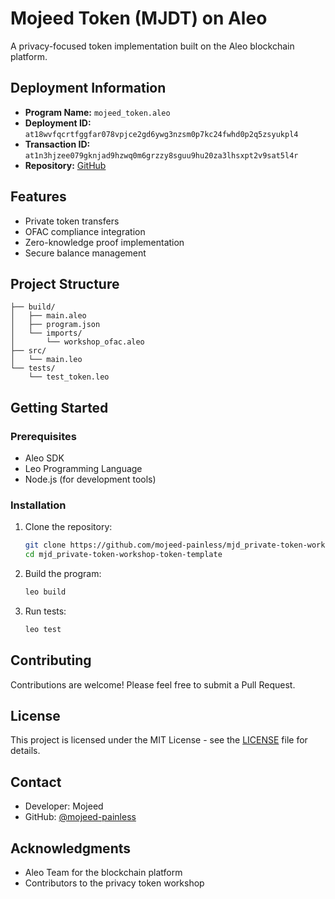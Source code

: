 
# Mojeed Token (MJDT) on Aleo

A privacy-focused token implementation built on the Aleo blockchain platform.

## Deployment Information

- **Program Name:** `mojeed_token.aleo`
- **Deployment ID:** `at18wvfqcrtfggfar078vpjce2gd6ywg3nzsm0p7kc24fwhd0p2q5zsyukpl4`
- **Transaction ID:** `at1n3hjzee079gknjad9hzwq0m6grzzy8sguu9hu20za3lhsxpt2v9sat5l4r`
- **Repository:** [GitHub](https://github.com/mojeed-painless/mjd_private-token-workshop-token-template)

## Features

- Private token transfers
- OFAC compliance integration
- Zero-knowledge proof implementation
- Secure balance management

## Project Structure

```
├── build/
│   ├── main.aleo
│   ├── program.json
│   └── imports/
│       └── workshop_ofac.aleo
├── src/
│   └── main.leo
└── tests/
    └── test_token.leo
```

## Getting Started

### Prerequisites

- Aleo SDK
- Leo Programming Language
- Node.js (for development tools)

### Installation

1. Clone the repository:
   ```bash
   git clone https://github.com/mojeed-painless/mjd_private-token-workshop-token-template.git
   cd mjd_private-token-workshop-token-template
   ```

2. Build the program:
   ```bash
   leo build
   ```

3. Run tests:
   ```bash
   leo test
   ```

## Contributing

Contributions are welcome! Please feel free to submit a Pull Request.

## License

This project is licensed under the MIT License - see the [LICENSE](LICENSE) file for details.

## Contact

- Developer: Mojeed
- GitHub: [@mojeed-painless](https://github.com/mojeed-painless)

## Acknowledgments

- Aleo Team for the blockchain platform
- Contributors to the privacy token workshop
